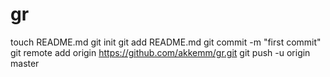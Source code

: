 gr
==
touch README.md
git init
git add README.md
git commit -m "first commit"
git remote add origin https://github.com/akkemm/gr.git
git push -u origin master
